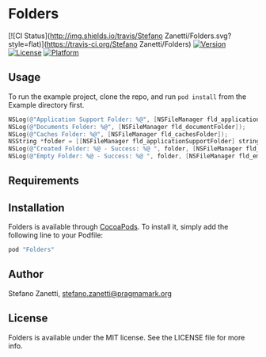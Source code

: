 # Folders

[![CI Status](http://img.shields.io/travis/Stefano Zanetti/Folders.svg?style=flat)](https://travis-ci.org/Stefano Zanetti/Folders)
[![Version](https://img.shields.io/cocoapods/v/Folders.svg?style=flat)](http://cocoapods.org/pods/Folders)
[![License](https://img.shields.io/cocoapods/l/Folders.svg?style=flat)](http://cocoapods.org/pods/Folders)
[![Platform](https://img.shields.io/cocoapods/p/Folders.svg?style=flat)](http://cocoapods.org/pods/Folders)

## Usage

To run the example project, clone the repo, and run `pod install` from the Example directory first.

```objective-c
NSLog(@"Application Support Folder: %@", [NSFileManager fld_applicationSupportFolder]);
NSLog(@"Documents Folder: %@", [NSFileManager fld_documentFolder]);
NSLog(@"Caches Folder: %@", [NSFileManager fld_cachesFolder]);
NSString *folder = [[NSFileManager fld_applicationSupportFolder] stringByAppendingPathComponent:@"Temp"];
NSLog(@"Created Folder: %@ - Success: %@ ", folder, [NSFileManager fld_createFolder:folder] ? @"YES" : @"NO");
NSLog(@"Empty Folder: %@ - Success: %@ ", folder, [NSFileManager fld_emptyFolder:folder] ? @"YES" : @"NO");
```

## Requirements

## Installation

Folders is available through [CocoaPods](http://cocoapods.org). To install
it, simply add the following line to your Podfile:

```ruby
pod "Folders"
```

## Author

Stefano Zanetti, stefano.zanetti@pragmamark.org

## License

Folders is available under the MIT license. See the LICENSE file for more info.
